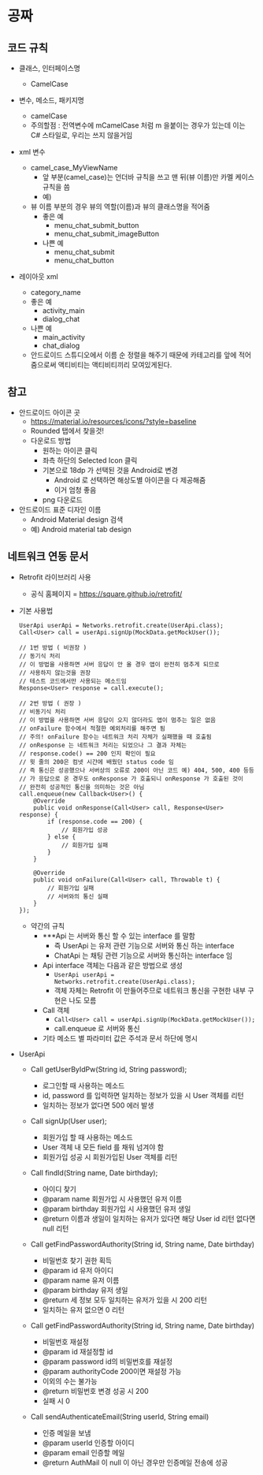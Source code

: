 # 공짜

## 코드 규칙
- 클래스, 인터페이스명
    - CamelCase
- 변수, 메소드, 패키지명
    - camelCase
    - 주의할점 : 전역변수에 mCamelCase 처럼 m 을붙이는 경우가 있는데 이는 C# 스타일로, 우리는 쓰지 않을거임
- xml 변수
    - camel_case_MyViewName
        - 앞 부분(camel_case)는 언더바 규칙을 쓰고 맨 뒤(뷰 이름)만 카멜 케이스 규칙을 씀
        - 예) 
    - 뷰 이름 부분의 경우 뷰의 역할(이름)과 뷰의 클래스명을 적어줌
        - 좋은 예
            - menu_chat_submit_button
            - menu_chat_submit_imageButton
        - 나쁜 예
            - menu_chat_submit
            - menu_chat_button
            
- 레이아웃 xml
    - category_name
    - 좋은 예
        - activity_main
        - dialog_chat
    - 나쁜 예
        - main_activity
        - chat_dialog
    - 안드로이드 스튜디오에서 이름 순 정렬을 해주기 때문에 카테고리를 앞에 적어줌으로써 액티비티는 액티비티끼리 모여있게된다. 

## 참고
- 안드로이드 아이콘 곳
    - https://material.io/resources/icons/?style=baseline
    - Rounded 탭에서 찾을것!
    - 다운로드 방법
        - 원하는 아이콘 클릭
        - 좌측 하단의 Selected Icon 클릭
        - 기본으로 18dp 가 선택된 것을 Android로 변경
            - Android 로 선택하면 해상도별 아이콘을 다 제공해줌
            - 이거 엄청 좋음
        - png 다운로드  
- 안드로이드 표준 디자인 이름
    - Android Material design 검색  
    - 예) Android material tab design

## 네트워크 연동 문서
- Retrofit 라이브러리 사용
    - 공식 홈페이지 = https://square.github.io/retrofit/
- 기본 사용법
    ```{.java}
    UserApi userApi = Networks.retrofit.create(UserApi.class);
    Call<User> call = userApi.signUp(MockData.getMockUser());
    
    // 1번 방법 ( 비권장 )
    // 동기식 처리
    // 이 방법을 사용하면 서버 응답이 안 올 경우 앱이 완전히 멈추게 되므로
    // 사용하지 않는것을 권장 
    // 테스트 코드에서만 사용되는 메소드임
    Response<User> response = call.execute();  
    
    // 2번 방법 ( 권장 )
    // 비동기식 처리
    // 이 방법을 사용하면 서버 응답이 오지 않더라도 앱이 멈추는 일은 없음
    // onFailure 함수에서 적절한 예외처리를 해주면 됨
    // 주의! onFailure 함수는 네트워크 처리 자체가 실패했을 때 호출됨
    // onResponse 는 네트워크 처리는 되었으나 그 결과 자체는
    // response.code() == 200 인지 확인이 필요
    // 윗 줄의 200은 컴넷 시간에 배웠던 status code 임
    // 즉 통신은 성공했으나 서버상의 오류로 200이 아닌 코드 예) 404, 500, 400 등등
    // 가 응답으로 온 경우도 onResponse 가 호출되니 onResponse 가 호출된 것이
    // 완전히 성공적인 통신을 의미하는 것은 아님
    call.enqueue(new Callback<User>() {
        @Override
        public void onResponse(Call<User> call, Response<User> response) {
            if (response.code == 200) {
                // 회원가입 성공
            } else {
                // 회원가입 실패
            }
        }

        @Override
        public void onFailure(Call<User> call, Throwable t) {
            // 회원가입 실패
            // 서버와의 통신 실패
        }
    });
    ```
    
    - 약간의 규칙
        - ***Api 는 서버와 통신 할 수 있는 interface 를 말함
            - 즉 UserApi 는 유저 관련 기능으로 서버와 통신 하는 interface
            - ChatApi 는 채팅 관련 기능으로 서버와 통신하는 interface 임
        - Api interface 객체는 다음과 같은 방법으로 생성
            - ```UserApi userApi = Networks.retrofit.create(UserApi.class);```
            - 객체 자체는 Retrofit 이 만들어주므로 네트워크 통신을 구현한 내부 구현은 나도 모름
        -  Call 객체
            - ```Call<User> call = userApi.signUp(MockData.getMockUser());```
            - call.enqueue 로 서버와 통신
        - 기타 메소드 별 파라미터 값은 주석과 문서 하단에 명시 
            
- UserApi
    - Call<User> getUserByIdPw(String id, String password);
        - 로그인할 때 사용하는 메소드
        - id, password 를 입력하면 일치하는 정보가 있을 시 User 객체를 리턴
        - 일치하는 정보가 없다면 500 에러 발생
        
    - Call<User> signUp(User user);
        - 회원가입 할 때 사용하는 메소드
        - User 객체 내 모든 field 를 채워 넘겨야 함
        - 회원가입 성공 시 회원가입된 User 객체를 리턴

    - Call<String> findId(String name, Date birthday);
        - 아이디 찾기
        - @param name      회원가입 시 사용했던 유저 이름
        - @param birthday  회원가입 시 사용했던 유저 생일
        - @return          이름과 생일이 일치하는 유저가 있다면 해당 User id 리턴 없다면
        null 리턴
        
    - Call<Integer> getFindPasswordAuthority(String id, String name, Date birthday)
        - 비밀번호 찾기 권한 획득
        - @param id            유저 아이디
        - @param name          유저 이름
        - @param birthday      유저 생일
        - @return              세 정보 모두 일치하는 유저가 있을 시 200 리턴
        - 일치하는 유저 없으면 0 리턴
    
    - Call<Integer> getFindPasswordAuthority(String id, String name, Date birthday)
        - 비밀번호 재설정
        - @param id            재설정할 id
        - @param password      id의 비밀번호를 재설정
        - @param authorityCode 200이면 재설정 가능
        - 이외의 수는 불가능
        - @return              비밀번호 변경 성공 시 200
        - 실패 시 0
       
    - Call<AuthMail> sendAuthenticateEmail(String userId, String email)
        - 인증 메일을 보냄
        - @param userId    인증할 아이디
        - @param email     인증할 메일
        - @return AuthMail 이 null 이 아닌 경우만 인증메일 전송에 성공 
